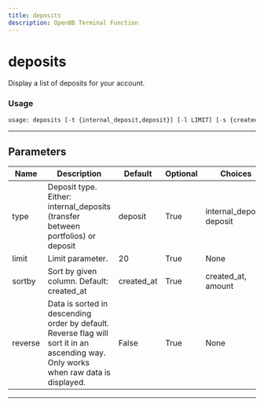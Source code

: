 ```yaml
---
title: deposits
description: OpenBB Terminal Function
---
```


# deposits

Display a list of deposits for your account.
### Usage 
```python
usage: deposits [-t {internal_deposit,deposit}] [-l LIMIT] [-s {created_at,amount}] [-r]
```
---
## Parameters
| Name | Description | Default | Optional | Choices |
| ---- | ----------- | ------- | -------- | ------- |
| type | Deposit type. Either: internal_deposits (transfer between portfolios) or deposit | deposit | True | internal_deposit, deposit |
| limit | Limit parameter. | 20 | True | None |
| sortby | Sort by given column. Default: created_at | created_at | True | created_at, amount |
| reverse | Data is sorted in descending order by default. Reverse flag will sort it in an ascending way. Only works when raw data is displayed. | False | True | None |
---
